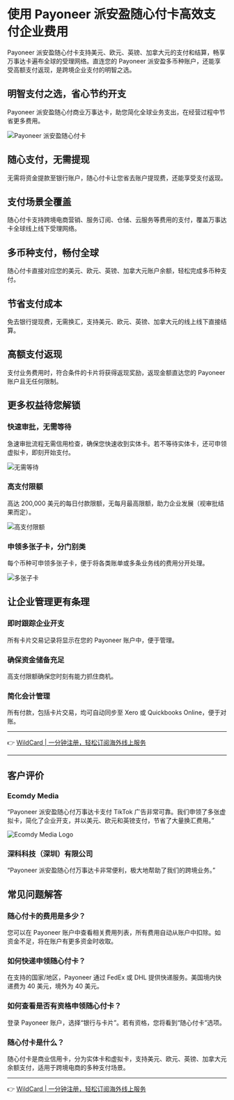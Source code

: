 # 使用 Payoneer 派安盈随心付卡高效支付企业费用

Payoneer 派安盈随心付卡支持美元、欧元、英镑、加拿大元的支付和结算，畅享万事达卡遍布全球的受理网络。直连您的 Payoneer 派安盈多币种账户，还能享受高额支付返现，是跨境企业支付的明智之选。

## 明智支付之选，省心节约开支

Payoneer 派安盈随心付商业万事达卡，助您简化全球业务支出，在经营过程中节省更多费用。

![Payoneer 派安盈随心付卡](https://bbtdd.com/img/55686654201.webp)

## 随心支付，无需提现

无需将资金提款至银行账户，随心付卡让您省去账户提现费，还能享受支付返现。

## 支付场景全覆盖

随心付卡支持跨境电商营销、服务订阅、仓储、云服务等费用的支付，覆盖万事达卡全球线上线下受理网络。

## 多币种支付，畅付全球

随心付卡直接对应您的美元、欧元、英镑、加拿大元账户余额，轻松完成多币种支付。

## 节省支付成本

免去银行提现费，无需换汇，支持美元、欧元、英镑、加拿大元的线上线下直接结算。

## 高额支付返现

支付业务费用时，符合条件的卡片将获得返现奖励，返现金额直达您的 Payoneer 账户且无任何限制。

## 更多权益待您解锁

### 快速审批，无需等待

急速审批流程无需信用检查，确保您快速收到实体卡。若不等待实体卡，还可申领虚拟卡，即刻开始支付。

![无需等待](https://bbtdd.com/img/145174572531.webp)

### 高支付限额

高达 200,000 美元的每日付款限额，无每月最高限额，助力企业发展（视审批结果而定）。

![高支付限额](https://bbtdd.com/img/47355528.webp)

### 申领多张子卡，分门别类

每个币种可申领多张子卡，便于将各类账单或多条业务线的费用分开处理。

![多张子卡](https://bbtdd.com/img/91568138423502.webp)

## 让企业管理更有条理

### 即时跟踪企业开支

所有卡片交易记录将显示在您的 Payoneer 账户中，便于管理。

### 确保资金储备充足

高支付限额确保您时刻有能力抓住商机。

### 简化会计管理

所有付款，包括卡片交易，均可自动同步至 Xero 或 Quickbooks Online，便于对账。

---

👉 [WildCard | 一分钟注册，轻松订阅海外线上服务](https://bbtdd.com/WildCard)

---

## 客户评价

### Ecomdy Media

“Payoneer 派安盈随心付万事达卡支付 TikTok 广告非常可靠。我们申领了多张虚拟卡，简化了企业开支，并以美元、欧元和英镑支付，节省了大量换汇费用。”

![Ecomdy Media Logo](https://bbtdd.com/img/0951895280704286.webp)

### 深科科技（深圳）有限公司

“Payoneer 派安盈随心付万事达卡非常便利，极大地帮助了我们的跨境业务。”

## 常见问题解答

### 随心付卡的费用是多少？

您可以在 Payoneer 账户中查看相关费用列表，所有费用自动从账户中扣除。如资金不足，将在账户有更多资金时收取。

### 如何快递申领随心付卡？

在支持的国家/地区，Payoneer 通过 FedEx 或 DHL 提供快递服务。美国境内快递费为 40 美元，境外为 40 美元。

### 如何查看是否有资格申领随心付卡？

登录 Payoneer 账户，选择“银行与卡片”。若有资格，您将看到“随心付卡”选项。

### 随心付卡是什么？

随心付卡是商业信用卡，分为实体卡和虚拟卡，支持美元、欧元、英镑、加拿大元余额支付，适用于跨境电商的多种支付场景。

---

👉 [WildCard | 一分钟注册，轻松订阅海外线上服务](https://bbtdd.com/WildCard)